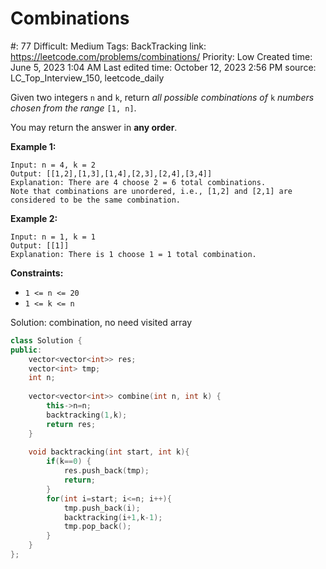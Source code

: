 # Combinations

#: 77
Difficult: Medium
Tags: BackTracking
link: https://leetcode.com/problems/combinations/
Priority: Low
Created time: June 5, 2023 1:04 AM
Last edited time: October 12, 2023 2:56 PM
source: LC_Top_Interview_150, leetcode_daily

Given two integers `n` and `k`, return *all possible combinations of* `k` *numbers chosen from the range* `[1, n]`.

You may return the answer in **any order**.

**Example 1:**

```
Input: n = 4, k = 2
Output: [[1,2],[1,3],[1,4],[2,3],[2,4],[3,4]]
Explanation: There are 4 choose 2 = 6 total combinations.
Note that combinations are unordered, i.e., [1,2] and [2,1] are considered to be the same combination.

```

**Example 2:**

```
Input: n = 1, k = 1
Output: [[1]]
Explanation: There is 1 choose 1 = 1 total combination.

```

**Constraints:**

- `1 <= n <= 20`
- `1 <= k <= n`

Solution: combination, no need visited array

```cpp
class Solution {
public:
    vector<vector<int>> res;
    vector<int> tmp;
    int n;
    
    vector<vector<int>> combine(int n, int k) {
        this->n=n;
        backtracking(1,k);
        return res;
    }
    
    void backtracking(int start, int k){
        if(k==0) {
            res.push_back(tmp);
            return;
        }
        for(int i=start; i<=n; i++){
            tmp.push_back(i);
            backtracking(i+1,k-1);
            tmp.pop_back();
        }
    }
};
```